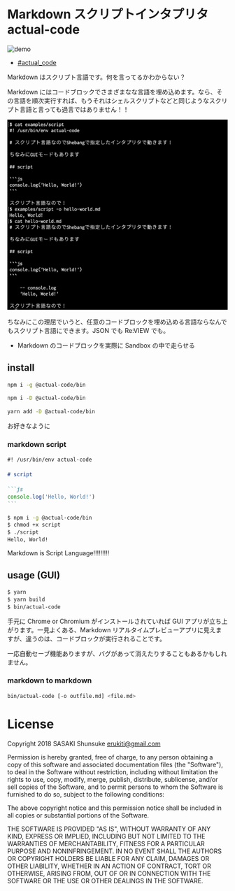 # Markdown スクリプトインタプリタ actual-code

![demo](images/demo.gif)

- [#actual_code](https://twitter.com/search?f=tweets&q=%23actual_code)

Markdown はスクリプト言語です。何を言ってるかわからない？

Markdown にはコードブロックでさまざまなな言語を埋め込めます。なら、その言語を順次実行すれば、もうそれはシェルスクリプトなどと同じようなスクリプト言語と言っても過言ではありません！！

![hello-world](images/hello-world.png)

ちなみにこの理屈でいうと、任意のコードブロックを埋め込める言語ならなんでもスクリプト言語にできます。JSON でも Re:VIEW でも。

- Markdown のコードブロックを実際に Sandbox の中で走らせる

## install

```sh
npm i -g @actual-code/bin
```

```sh
npm i -D @actual-code/bin
```

```sh
yarn add -D @actual-code/bin
```

お好きなように

### markdown script

````markdown
#! /usr/bin/env actual-code

# script

```js
console.log('Hello, World!')
```
````

```sh
$ npm i -g @actual-code/bin
$ chmod +x script
$ ./script
Hello, World!
```

Markdown is Script Language!!!!!!!!!

## usage (GUI)

```sh
$ yarn
$ yarn build
$ bin/actual-code
```

手元に Chrome or Chromium がインストールされていれば GUI アプリが立ち上がります。一見よくある、Markdown リアルタイムプレビューアプリに見えますが、違うのは、コードブロックが実行されることです。

一応自動セーブ機能ありますが、バグがあって消えたりすることもあるかもしれません。

### markdown to markdown

```sh
bin/actual-code [-o outfile.md] <file.md>
```

# License

Copyright 2018 SASAKI Shunsuke <erukiti@gmail.com>

Permission is hereby granted, free of charge, to any person obtaining a copy of this software and associated documentation files (the "Software"), to deal in the Software without restriction, including without limitation the rights to use, copy, modify, merge, publish, distribute, sublicense, and/or sell copies of the Software, and to permit persons to whom the Software is furnished to do so, subject to the following conditions:

The above copyright notice and this permission notice shall be included in all copies or substantial portions of the Software.

THE SOFTWARE IS PROVIDED "AS IS", WITHOUT WARRANTY OF ANY KIND, EXPRESS OR IMPLIED, INCLUDING BUT NOT LIMITED TO THE WARRANTIES OF MERCHANTABILITY, FITNESS FOR A PARTICULAR PURPOSE AND NONINFRINGEMENT. IN NO EVENT SHALL THE AUTHORS OR COPYRIGHT HOLDERS BE LIABLE FOR ANY CLAIM, DAMAGES OR OTHER LIABILITY, WHETHER IN AN ACTION OF CONTRACT, TORT OR OTHERWISE, ARISING FROM, OUT OF OR IN CONNECTION WITH THE SOFTWARE OR THE USE OR OTHER DEALINGS IN THE SOFTWARE.

